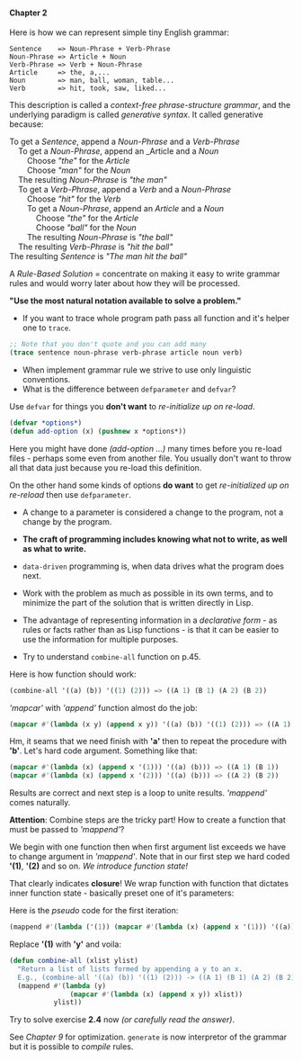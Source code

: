 #### Chapter 2

Here is how we can represent simple tiny English grammar:

```
Sentence    => Noun-Phrase + Verb-Phrase
Noun-Phrase => Article + Noun
Verb-Phrase => Verb + Noun-Phrase
Article     => the, a,...
Noun        => man, ball, woman, table...
Verb        => hit, took, saw, liked...
```
This description is called a _context-free phrase-structure grammar_, and
the underlying paradigm is called _generative syntax_. It called generative because:

To get a _Sentence_, append a _Noun-Phrase_ and a _Verb-Phrase_<br/>
&nbsp;&nbsp;&nbsp;&nbsp;To get a _Noun-Phrase_, append an _Article and a _Noun_<br/>
&nbsp;&nbsp;&nbsp;&nbsp;&nbsp;&nbsp;&nbsp;&nbsp;Choose _"the"_ for the _Article_<br/>
&nbsp;&nbsp;&nbsp;&nbsp;&nbsp;&nbsp;&nbsp;&nbsp;Choose _"man"_ for the _Noun_<br/>
&nbsp;&nbsp;&nbsp;&nbsp;The resulting _Noun-Phrase_ is _"the man"_<br/>
&nbsp;&nbsp;&nbsp;&nbsp;To get a _Verb-Phrase_, append a _Verb_ and a _Noun-Phrase_<br/>
&nbsp;&nbsp;&nbsp;&nbsp;&nbsp;&nbsp;&nbsp;&nbsp;Choose _"hit"_ for the _Verb_<br/>
&nbsp;&nbsp;&nbsp;&nbsp;&nbsp;&nbsp;&nbsp;&nbsp;To get a _Noun-Phrase_, append an _Article_ and a _Noun_<br/>
&nbsp;&nbsp;&nbsp;&nbsp;&nbsp;&nbsp;&nbsp;&nbsp;&nbsp;&nbsp;&nbsp;&nbsp;Choose _"the"_ for the _Article_<br/>
&nbsp;&nbsp;&nbsp;&nbsp;&nbsp;&nbsp;&nbsp;&nbsp;&nbsp;&nbsp;&nbsp;&nbsp;Choose _"ball"_ for the _Noun_<br/>
&nbsp;&nbsp;&nbsp;&nbsp;&nbsp;&nbsp;&nbsp;&nbsp;The resulting _Noun-Phrase_ is _"the ball"_<br/>
&nbsp;&nbsp;&nbsp;&nbsp;The resulting _Verb-Phrase_ is _"hit the ball"_<br/>
The resulting _Sentence_ is _"The man hit the ball"_<br/>

A _Rule-Based Solution_ = concentrate on making it easy to write grammar rules and would
worry later about how they will be processed.

**"Use the most natural notation available to solve a problem."**

- If you want to trace whole program path pass all function and it's helper one to `trace`.
``` cl
;; Note that you don't quote and you can add many
(trace sentence noun-phrase verb-phrase article noun verb)
```
- When implement grammar rule we strive to use only linguistic conventions.
- What is the difference between `defparameter` and `defvar`?

Use `defvar` for things you **don't want** to _re-initialize up on re-load_.
``` cl
(defvar *options*)
(defun add-option (x) (pushnew x *options*))
```
Here you might have done *(add-option ...)* many times before you re-load files - perhaps
some even from another file. You usually don't want to throw all that data just because you re-load
this definition.

On the other hand some kinds of options **do want** to get _re-initialized up on re-reload_
then use `defparameter`.

- A change to a parameter is considered a change to the program, not a change by the
program.
- **The craft of programming includes knowing what not to write, as well as what to write.**
- `data-driven` programming is, when data drives what the program does next.
- Work with the problem as much as possible in its own terms, and to minimize the part of
the solution that is written directly in Lisp.
- The advantage of representing information in a _declarative form_ - as rules or facts
rather than as Lisp functions - is that it can be easier to use the information for multiple
purposes.

- Try to understand `combine-all` function on p.45.

Here is how function should work:
``` cl
(combine-all '((a) (b)) '((1) (2))) => ((A 1) (B 1) (A 2) (B 2))
```

_'mapcar'_ with _'append'_ function almost do the job:
``` cl
(mapcar #'(lambda (x y) (append x y)) '((a) (b)) '((1) (2))) => ((A 1) (B 2))
```

Hm, it seams that we need finish with **'a'** then to repeat the procedure with **'b'**.
Let's hard code argument. Something like that:
``` cl
(mapcar #'(lambda (x) (append x '(1))) '((a) (b))) => ((A 1) (B 1))
(mapcar #'(lambda (x) (append x '(2))) '((a) (b))) => ((A 2) (B 2))
```

Results are correct and next step is a loop to unite results. _'mappend'_ comes naturally.

**Attention**: Combine steps are the tricky part!
How to create a function that must be passed to _'mappend'_?

We begin with one function then when first argument list exceeds we have to change argument
in _'mappend'_. Note that in our first step we hard coded **'(1)**, **'(2)** and so on.
_We introduce function state!_

That clearly indicates **closure**! We wrap function with function
that dictates inner function state - basically preset one of it's parameters:

Here is the _pseudo_ code for the first iteration:
``` cl
(mappend #'(lambda ('(1)) (mapcar #'(lambda (x) (append x '(1))) '((a)) )) '((a) (b)))
```
Replace **'(1)** with **'y'** and voila:
``` cl
(defun combine-all (xlist ylist)
  "Return a list of lists formed by appending a y to an x.
  E.g., (combine-all '((a) (b)) '((1) (2))) -> ((A 1) (B 1) (A 2) (B 2))."
  (mappend #'(lambda (y)
               (mapcar #'(lambda (x) (append x y)) xlist))
           ylist))
```

Try to solve exercise **2.4** now _(or carefully read the answer)_.

See _Chapter 9_ for optimization. `generate` is now interpretor of the grammar but it is
possible to _compile_ rules.
